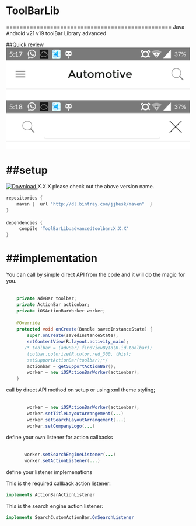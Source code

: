 # ToolBarLib
=================================================
Java Android v21 v19 toolBar Library advanced

##Quick review
![demo1](screenshot/device-2015-05-15-171739.png)
![demo2](screenshot/device-2015-05-15-171813.png)

##setup
=======
[![Download](https://api.bintray.com/packages/jjhesk/maven/advancedtoolbar/images/download.svg) ](https://bintray.com/jjhesk/maven/advancedtoolbar/_latestVersion)
X.X.X please check out the above version name.
```gradle
repositories {
    maven {  url "http://dl.bintray.com/jjhesk/maven"  }
}

dependencies {
     compile 'ToolBarLib:advancedtoolbar:X.X.X'
}

```

##implementation
=======
You can call by simple direct API from the code and it will do the magic for you.

```java

    private advBar toolbar;
    private ActionBar actionbar;
    private iOSActionBarWorker worker;

    @Override
    protected void onCreate(Bundle savedInstanceState) {
        super.onCreate(savedInstanceState);
        setContentView(R.layout.activity_main);
       /* toolbar = (advBar) findViewById(R.id.toolbar);
        toolbar.colorize(R.color.red_300, this);
        setSupportActionBar(toolbar);*/
        actionbar = getSupportActionBar();
        worker = new iOSActionBarWorker(actionbar);
    }


```


call by direct API method on setup or using xml theme styling;
```java

        worker = new iOSActionBarWorker(actionbar);
        worker.setTitleLayoutArrangement(...)
        worker.setSearchLayoutArrangement(...)
        worker.setCompanyLogo(...)

```


define your own listener for action callbacks

```java

       worker.setSearchEngineListener(...)
       worker.setActionListener(...)

```
define your listener implemenations

This is the required callback action listener:
```java
implements ActionBarActionListener
```

This is the search engine action listener:
```java
implements SearchCustomActionBar.OnSearchListener
```
